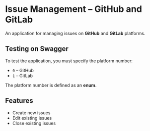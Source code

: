 # Issue Management – GitHub and GitLab

An application for managing issues on **GitHub** and **GitLab** platforms.

## Testing on Swagger

To test the application, you must specify the platform number:

- `0` – GitHub  
- `1` – GitLab

The platform number is defined as an **enum**.

##  Features

- Create new issues
- Edit existing issues
- Close existing issues
